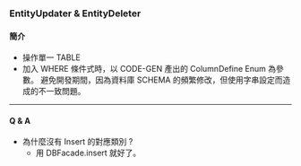 ### EntityUpdater & EntityDeleter

#### 簡介

 * 操作單一 TABLE
 * 加入 WHERE 條件式時，以 CODE-GEN 產出的 ColumnDefine Enum 為參數。
   避免開發期間，因為資料庫 SCHEMA 的頻繁修改，但使用字串設定而造成的不一致問題。
   
   
-----

#### Q & A      

* 為什麼沒有 Insert 的對應類別 ? 
  * 用 DBFacade.insert 就好了。